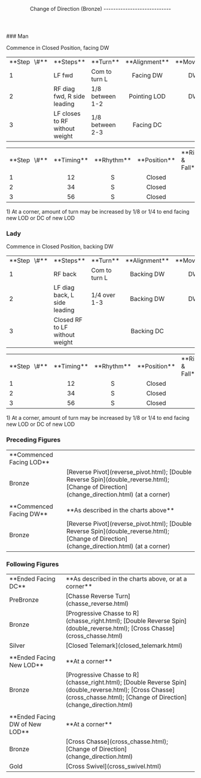 <header>Change of Direction (Bronze)
----------------------------

 </header>### Man

Commence in Closed Position, facing DW

 <table class="style1"> <tbody><tr> <td style="width:10%">**Step<span style="color:white">\_</span>\#**</td> <td style="width:38%">**Steps**</td> <td style="width:20%">**Turn**</td> <td style="width:16%">**Alignment**</td> <td style="width:16%;text-align:center">**Moving**</td> </tr> <tr> <td>1</td> <td>LF fwd</td> <td>Com to turn L</td> <td style="text-align:center">Facing DW</td> <td style="text-align:center">DW</td> </tr> <tr> <td>2</td> <td>RF diag fwd, R side leading</td> <td>1/8 between 1-2</td> <td style="text-align:center">Pointing LOD</td> <td style="text-align:center">DW</td> </tr> <tr> <td>3</td> <td>LF closes to RF without weight</td> <td>1/8 between 2-3</td> <td style="text-align:center">Facing DC</td> <td style="text-align:center"> </td> </tr> </tbody></table>

 <table class="style1"> <tbody><tr> <td style="width:10%">**Step<span style="color:white">\_</span>\#**</td> <td style="width:10%;text-align:center">**Timing**</td> <td style="width:10%;text-align:center">**Rhythm**</td> <td style="width:20%;text-align:center">**Position**</td> <td style="width:30%">**Rise &amp; Fall**</td> <td style="width:10%;text-align:center">**Sway**</td> <td style="width:10%;text-align:right">**Footwork**</td> </tr> <tr> <td>1</td> <td style="text-align:center">12</td> <td style="text-align:center">S</td> <td style="text-align:center">Closed</td> <td> </td> <td style="text-align:center"></td> <td style="text-align:right">HT</td> </tr> <tr> <td>2 </td> <td style="text-align:center">34</td> <td style="text-align:center">S</td> <td style="text-align:center">Closed</td> <td> </td> <td style="text-align:center"> </td> <td style="text-align:right">i/e of TH</td> </tr> <tr> <td>3</td> <td style="text-align:center">56</td> <td style="text-align:center">S</td> <td style="text-align:center">Closed</td> <td> </td> <td style="text-align:center"> </td> <td style="text-align:right">i/e of T</td> </tr> </tbody></table>

1\) At a corner, amount of turn may be increased by 1/8 or 1/4 to end facing new LOD or DC of new LOD

### Lady

Commence in Closed Position, backing DW

 <table class="style1"> <tbody><tr> <td style="width:10%">**Step<span style="color:white">\_</span>\#**</td> <td style="width:38%">**Steps**</td> <td style="width:20%">**Turn**</td> <td style="width:16%">**Alignment**</td> <td style="width:16%;text-align:center">**Moving**</td> </tr> <tr> <td>1</td> <td>RF back</td> <td>Com to turn L</td> <td style="text-align:center">Backing DW</td> <td style="text-align:center">DW</td> </tr> <tr> <td>2</td> <td>LF diag back, L side leading</td> <td>1/4 over 1-3</td> <td style="text-align:center">Backing DW</td> <td style="text-align:center">DW</td> </tr> <tr> <td>3</td> <td>Closed RF to LF without weight</td> <td> </td> <td style="text-align:center">Backing DC</td> <td style="text-align:center"> </td> </tr> </tbody></table>

 <table class="style1"> <tbody><tr> <td style="width:10%">**Step<span style="color:white">\_</span>\#**</td> <td style="width:10%;text-align:center">**Timing**</td> <td style="width:10%;text-align:center">**Rhythm**</td> <td style="width:20%;text-align:center">**Position**</td> <td style="width:30%">**Rise &amp; Fall**</td> <td style="width:10%;text-align:center">**Sway**</td> <td style="width:10%;text-align:right">**Footwork**</td> </tr> <tr> <td>1</td> <td style="text-align:center">12</td> <td style="text-align:center">S</td> <td style="text-align:center">Closed</td> <td> </td> <td style="text-align:center"></td> <td style="text-align:right">TH</td> </tr> <tr> <td>2</td> <td style="text-align:center">34</td> <td style="text-align:center">S</td> <td style="text-align:center">Closed</td> <td> </td> <td style="text-align:center"> </td> <td style="text-align:right">i/e of TH</td> </tr> <tr> <td>3</td> <td style="text-align:center">56</td> <td style="text-align:center">S</td> <td style="text-align:center">Closed</td> <td> </td> <td style="text-align:center"> </td> <td style="text-align:right">i/e of T</td> </tr> </tbody></table>

1\) At a corner, amount of turn may be increased by 1/8 or 1/4 to end facing new LOD or DC of new LOD

### Preceding Figures

 <table> <tbody><tr> <td>**Commenced Facing LOD**</td> <td> </td> </tr> <tr> <td>Bronze</td> <td> [Reverse Pivot](reverse_pivot.html); [Double Reverse Spin](double_reverse.html); [Change of Direction](change_direction.html) (at a corner) </td> </tr> <tr> <td> </td> <td> </td> </tr> <tr> <td>**Commenced Facing DW**</td> <td>**As described in the charts above**</td> </tr> <tr> <td>Bronze</td> <td> [Reverse Pivot](reverse_pivot.html); [Double Reverse Spin](double_reverse.html); [Change of Direction](change_direction.html) (at a corner) </td> </tr> </tbody></table>

### Following Figures

 <table> <tbody><tr> <td style="width:30%">**Ended Facing DC**</td> <td>**As described in the charts above, or at a corner**</td> </tr> <tr> <td style="width:30%">PreBronze</td> <td> [Chasse Reverse Turn](chasse_reverse.html) </td> </tr> <tr> <td style="width:30%">Bronze</td> <td> [Progressive Chasse to R](chasse_right.html); [Double Reverse Spin](double_reverse.html); [Cross Chasse](cross_chasse.html) </td> </tr> <tr> <td style="width:30%">Silver</td> <td> [Closed Telemark](closed_telemark.html) </td> </tr> <tr> <td style="width:30%"> </td> <td> </td> </tr> <tr> <td style="width:30%">**Ended Facing New LOD**</td> <td>**At a corner**</td> </tr> <tr> <td>Bronze</td> <td> [Progressive Chasse to R](chasse_right.html); [Double Reverse Spin](double_reverse.html); [Cross Chasse](cross_chasse.html); [Change of Direction](change_direction.html) </td> </tr> <tr> <td style="width:30%"> </td> <td> </td> </tr> <tr> <td style="width:30%">**Ended Facing DW of New LOD**</td> <td>**At a corner**</td> </tr> <tr> <td style="width:30%">Bronze</td> <td> [Cross Chasse](cross_chasse.html); [Change of Direction](change_direction.html) </td> </tr> <tr> <td>Gold</td> <td> [Cross Swivel](cross_swivel.html) </td> </tr> </tbody></table>